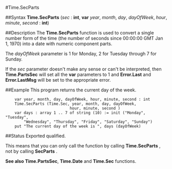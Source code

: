 
#Time.SecParts

##Syntax
**Time.SecParts** (_sec_ : **int**, **var** _year_, _month_, _day_, 
_dayOfWeek_, _hour_, _minute_, _second_ : **int**)



##Description
The **Time.SecParts** function is used to convert a single number form of the time (the number of seconds since 00:00:00 GMT Jan 1, 1970) into a date with numeric component parts.

The _dayOfWeek_ parameter is 1 for Monday, 2 for Tuesday through 7 for Sunday.

If the _sec_ parameter doesn't make any sense or can't be interpreted, then **Time.PartsSec** will set all the **var** parameters to  1 and **Error.Last** and **Error.LastMsg** will be set to the appropriate error.


##Example
This program returns the current day of the week.

        var year, month, day, dayOfWeek, hour, minute, second : int
        Time.SecParts (Time.Sec, year, month, day, dayOfWeek, 
                                hour, minute, second )
        var days : array 1 .. 7 of string (10) := init ("Monday", "Tuesday", 
            "Wednesday", "Thursday", "Friday", "Saturday", "Sunday")
        put "The current day of the week is ", days (dayOfWeek)
##Status
Exported qualified.

This means that you can only call the function by calling **Time.SecParts** , not by calling **SecParts** .


**See also**   **Time.PartsSec**, **Time.Date** and **Time.Sec** functions.


